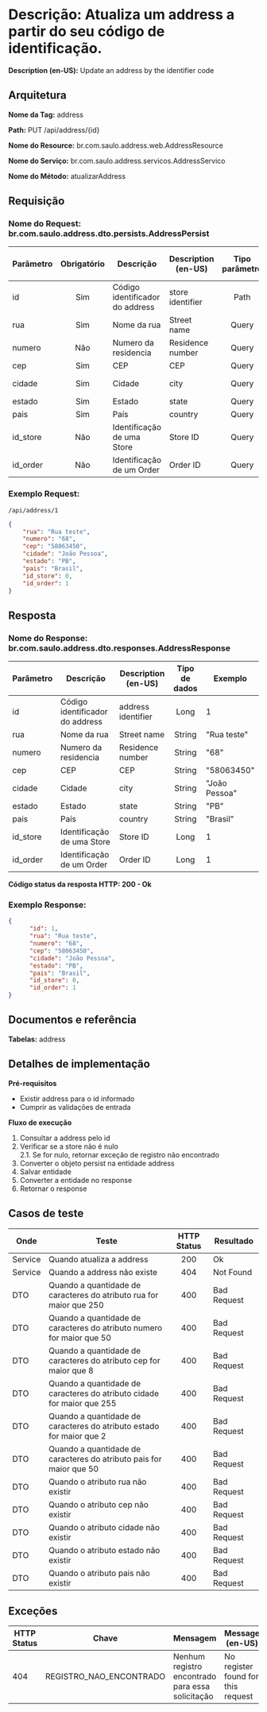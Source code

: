 # **Descrição:** Atualiza um address a partir do seu código de identificação.

**Description (en-US):** Update an address by the identifier code

## **Arquitetura**

**Nome da Tag:** address

**Path:** PUT /api/address/{id}

**Nome do Resource:** br.com.saulo.address.web.AddressResource

**Nome do Serviço:** br.com.saulo.address.servicos.AddressServico

**Nome do Método:** atualizarAddress

## **Requisição**

### **Nome do Request:** br.com.saulo.address.dto.persists.AddressPersist

|Parâmetro | Obrigatório | Descrição | Description (en-US) | Tipo parâmetro | Tipo de dados | Exemplo | Validador |
|---|:---:|---|---|:---:|:---:|---|---|
| id | Sim | Código identificador do address | store identifier | Path | Long  | 1 |
| rua | Sim | Nome da rua | Street name | Query | String | "Rua teste" | MAX(250) |
| numero | Não | Numero da residencia | Residence number| Query | String | "68" | MAX(50)|
| cep | Sim | CEP  | CEP| Query | String | "58063450" | MAX(8)|
| cidade | Sim | Cidade | city | Query | String | "João Pessoa" | MAX(255)|
| estado | Sim | Estado | state | Query | String | "PB" | MAX(2)|
| pais | Sim | País | country | Query | String | "Brasil" | MAX(50)|
| id_store | Não | Identificação de uma Store | Store ID | Query | Long | 1 | |
| id_order | Não | Identificação de um Order | Order ID | Query | Long | 1 | |


### **Exemplo Request:**
```
/api/address/1
```
```json
{
	"rua": "Rua teste",
    "numero": "68",
	"cep": "58063450",
	"cidade": "João Pessoa",
	"estado": "PB",
	"pais": "Brasil",
	"id_store": 0,
	"id_order": 1
}
```

## **Resposta**

### **Nome do Response:** br.com.saulo.address.dto.responses.AddressResponse

|Parâmetro | Descrição | Description (en-US) | Tipo de dados | Exemplo |
|---|---|---|:---:|---|
| id | Código identificador do address | address identifier | Long | 1 | 
| rua | Nome da rua | Street name | String | "Rua teste" | 
| numero | Numero da residencia | Residence number | String | "68" |
| cep | CEP | CEP | String | "58063450" |
| cidade | Cidade | city | String | "João Pessoa" |
| estado | Estado | state | String | "PB" |
| pais | País | country | String | "Brasil" |
| id_store | Identificação de uma Store | Store ID | Long | 1 |
| id_order | Identificação de um Order | Order ID | Long | 1 |

**Código status da resposta HTTP: 200 - Ok**

### **Exemplo Response:**
```json
{
      "id": 1,
      "rua": "Rua teste",
      "numero": "68",
	  "cep": "58063450",
	  "cidade": "João Pessoa",
	  "estado": "PB",
	  "pais": "Brasil",
	  "id_store": 0,
	  "id_order": 1
}
```

## **Documentos e referência**

**Tabelas:** address

## **Detalhes de implementação**

**Pré-requisitos**
* Existir address para o id informado
* Cumprir as validações de entrada

**Fluxo de execução**

1. Consultar a address pelo id
2. Verificar se a store não é nulo  
2.1. Se for nulo, retornar exceção de registro não encontrado  
3. Converter o objeto persist na entidade address
4. Salvar entidade
5. Converter a entidade no response
6. Retornar o response

## **Casos de teste**

| Onde | Teste | HTTP Status | Resultado |
| --- | --- | :---: | --- |
| Service | Quando atualiza a address | 200 | Ok |
| Service | Quando a address não existe | 404 | Not Found |
| DTO | Quando a quantidade de caracteres do atributo rua for maior que 250 |  400 | Bad Request |
| DTO | Quando a quantidade de caracteres do atributo numero for maior que 50 |  400 | Bad Request |
| DTO | Quando a quantidade de caracteres do atributo cep for maior que 8 |  400 | Bad Request |
| DTO | Quando a quantidade de caracteres do atributo cidade for maior que 255 |  400 | Bad Request |
| DTO | Quando a quantidade de caracteres do atributo estado for maior que 2 |  400 | Bad Request |
| DTO | Quando a quantidade de caracteres do atributo pais for maior que 50 |  400 | Bad Request |
| DTO | Quando o atributo rua não existir | 400 | Bad Request |
| DTO | Quando o atributo cep não existir | 400 | Bad Request |
| DTO | Quando o atributo cidade não existir | 400 | Bad Request |
| DTO | Quando o atributo estado não existir | 400 | Bad Request |
| DTO | Quando o atributo pais não existir | 400 | Bad Request |

## **Exceções**

| HTTP Status | Chave | Mensagem | Message (en-US) |
|---|---|---|---|
| 404 | REGISTRO_NAO_ENCONTRADO | Nenhum registro encontrado para essa solicitação | No register found for this request |
